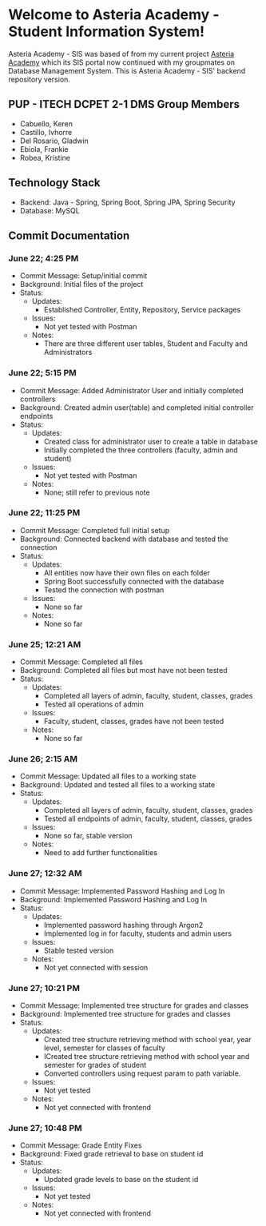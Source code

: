 # Welcome to Asteria Academy - Student Information System!
Asteria Academy - SIS was based of from my current project [Asteria Academy](https://github.com/gfdelrosario12/Asteria-Academy) which its SIS portal now continued with my groupmates on Database Management System. This is Asteria Academy - SIS' backend repository version. 

## PUP - ITECH DCPET 2-1 DMS Group Members
- Cabuello, Keren
- Castillo, Ivhorre
- Del Rosario, Gladwin
- Ebiola, Frankie
- Robea, Kristine

## Technology Stack
- Backend: Java - Spring, Spring Boot, Spring JPA, Spring Security
- Database: MySQL


## Commit Documentation

### June 22; 4:25 PM
- Commit Message: Setup/initial commit 
- Background: Initial files of the project
- Status:
    - Updates:
        - Established Controller, Entity, Repository, Service packages
    - Issues:
        - Not yet tested with Postman
    - Notes:
        - There are three different user tables, Student and Faculty and Administrators

### June 22; 5:15 PM
- Commit Message: Added Administrator User and initially completed controllers
- Background: Created admin user(table) and completed initial controller endpoints
- Status:
    - Updates:
        - Created class for administrator user to create a table in database
        - Initially completed the three controllers (faculty, admin and student)
    - Issues:
        - Not yet tested with Postman
    - Notes:
        - None; still refer to previous note

### June 22; 11:25 PM
- Commit Message: Completed full initial setup
- Background: Connected backend with database and tested the connection
- Status:
    - Updates:
        - All entities now have their own files on each folder
        - Spring Boot successfully connected with the database
        - Tested the connection with postman
    - Issues:
        - None so far
    - Notes:
        - None so far

### June 25; 12:21 AM
- Commit Message: Completed all files
- Background: Completed all files but most have not been tested
- Status:
    - Updates:
        - Completed all layers of admin, faculty, student, classes, grades
        - Tested all operations of admin
    - Issues:
        - Faculty, student, classes, grades have not been tested
    - Notes:
        - None so far

### June 26; 2:15 AM
- Commit Message: Updated all files to a working state
- Background: Updated and tested all files to a working state
- Status:
    - Updates:
        - Completed all layers of admin, faculty, student, classes, grades
        - Tested all endpoints of admin, faculty, student, classes, grades
    - Issues:
        - None so far, stable version
    - Notes:
        - Need to add further functionalities

### June 27; 12:32 AM
- Commit Message: Implemented Password Hashing and Log In
- Background: Implemented Password Hashing and Log In
- Status:
    - Updates:
        - Implemented password hashing through Argon2
        - Implemented log in for faculty, students and admin users
    - Issues:
        - Stable tested version
    - Notes:
        - Not yet connected with session

### June 27; 10:21 PM
- Commit Message: Implemented tree structure for grades and classes
- Background: Implemented tree structure for grades and classes
- Status:
    - Updates:
        - Created tree structure retrieving method with school year, year level, semester for classes of faculty
        - ICreated tree structure retrieving method with school year and semester for grades of student
        - Converted controllers using request param to path variable.
    - Issues:
        - Not yet tested
    - Notes:
        - Not yet connected with frontend

### June 27; 10:48 PM
- Commit Message: Grade Entity Fixes
- Background: Fixed grade retrieval to base on student id
- Status:
    - Updates:
        - Updated grade levels to base on the student id
    - Issues:
        - Not yet tested
    - Notes:
        - Not yet connected with frontend